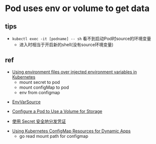 # Pod uses env or volume to get data




## tips

+ `kubectl exec -it [podname] -- sh` 看不到启动Pod时source的环境变量
    + 进入时相当于开启新的shell(没有source环境变量)


## ref
+ [Using environment files over injected environment variables in Kubernetes](https://mglaman.dev/blog/using-environment-files-over-injected-environment-variables-kubernetes)
    + mount secret to pod
    + mount configMap to pod
    + env from configmap

<!-- env -->
+ [EnvVarSource](https://v1-16.docs.kubernetes.io/docs/reference/generated/kubernetes-api/v1.16/#envvarsource-v1-core)
<!-- volumn -->
+ [Configure a Pod to Use a Volume for Storage](https://kubernetes.io/docs/tasks/configure-pod-container/configure-volume-storage/)


<!-- secret -->
+ [使用 Secret 安全地分发凭证](https://kubernetes.io/zh/docs/tasks/inject-data-application/distribute-credentials-secure/)


<!-- sample -->
+ [Using Kubernetes ConfigMap Resources for Dynamic Apps](https://medium.com/capital-one-tech/using-kubernetes-configmap-resources-for-dynamic-apps-9e23ef589121)
    + go read mount path for configmap
